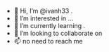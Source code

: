 - 👋 Hi, I’m @ivanh33 .
- 👀 I’m interested in ...
- 🌱 I’m currently learning .
- 💞️ I’m looking to collaborate on 
- 📫 no need to reach me
<!---
ivanh33/ivanh33 is a ✨ special ✨ repository because its `README.md` (this file) appears on your GitHub profile.
You can click the Preview link to take a look at your changes.
--->
